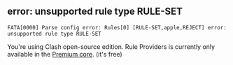 ## error: unsupported rule type RULE-SET

```
FATA[0000] Parse config error: Rules[0] [RULE-SET,apple,REJECT] error: unsupported rule type RULE-SET
```

You're using Clash open-source edition. Rule Providers is currently only available in the [Premium core](https://github.com/Dreamacro/clash/releases/tag/premium). (it's free)